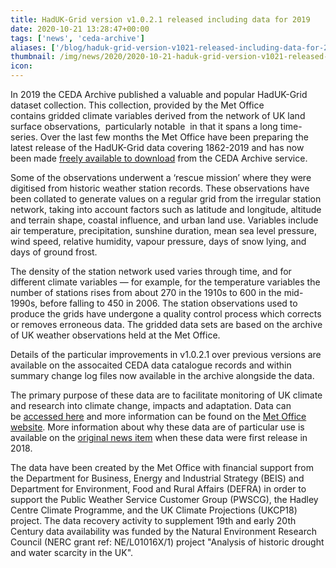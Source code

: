 ```yaml
---
title: HadUK-Grid version v1.0.2.1 released including data for 2019
date: 2020-10-21 13:28:47+00:00
tags: ['news', 'ceda-archive']
aliases: ['/blog/haduk-grid-version-v1021-released-including-data-for-2019']
thumbnail: /img/news/2020/2020-10-21-haduk-grid-version-v1021-released-including-data-for-2019/met_office_weather_station._uk.jpg
icon: 
---
```


In 2019 the CEDA Archive published a valuable and popular HadUK-Grid dataset collection. This collection, provided by the Met Office contains gridded climate variables derived from the network of UK land surface observations,  particularly notable  in that it spans a long time-series. Over the last few months the Met Office have been preparing the latest release of the HadUK-Grid data covering 1862-2019 and has now been made [freely available to download](https://catalogue.ceda.ac.uk/?q=haduk-grid+v1.0.2.1&sort_by=relevance&results_per_page=20) from the CEDA Archive service.


Some of the observations underwent a ‘rescue mission’ where they were digitised from historic weather station records. These observations have been collated to generate values on a regular grid from the irregular station network, taking into account factors such as latitude and longitude, altitude and terrain shape, coastal influence, and urban land use. Variables include air temperature, precipitation, sunshine duration, mean sea level pressure, wind speed, relative humidity, vapour pressure, days of snow lying, and days of ground frost.


The density of the station network used varies through time, and for different climate variables — for example, for the temperature variables the number of stations rises from about 270 in the 1910s to 600 in the mid-1990s, before falling to 450 in 2006. The station observations used to produce the grids have undergone a quality control process which corrects or removes erroneous data. The gridded data sets are based on the archive of UK weather observations held at the Met Office.  
  
Details of the particular improvements in v1.0.2.1 over previous versions are available on the assocaited CEDA data catalogue records and within summary change log files now available in the archive alongside the data.


The primary purpose of these data are to facilitate monitoring of UK climate and research into climate change, impacts and adaptation. Data can be [accessed here](http://catalogue.ceda.ac.uk/uuid/4dc8450d889a491ebb20e724debe2dfb) and more information can be found on the [Met Office website](https://www.metoffice.gov.uk/climate/uk/data/haduk-grid/haduk-grid). More information about why these data are of particular use is available on the [original news item](/blog/new-dataset-launched-haduk-grid/) when these data were first release in 2018.   



The data have been created by the Met Office with financial support from the Department for Business, Energy and Industrial Strategy (BEIS) and Department for Environment, Food and Rural Affairs (DEFRA) in order to support the Public Weather Service Customer Group (PWSCG), the Hadley Centre Climate Programme, and the UK Climate Projections (UKCP18) project. The data recovery activity to supplement 19th and early 20th Century data availability was funded by the Natural Environment Research Council (NERC grant ref: NE/L01016X/1) project "Analysis of historic drought and water scarcity in the UK".



